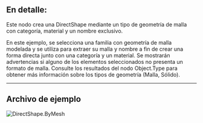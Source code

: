 ## En detalle:
Este nodo crea una DirectShape mediante un tipo de geometría de malla con categoría, material y un nombre exclusivo.

En este ejemplo, se selecciona una familia con geometría de malla modelada y se utiliza para extraer su malla y nombre a fin de crear una forma directa junto con una categoría y un material.  Se mostrarán advertencias si alguno de los elementos seleccionados no presenta un formato de malla. Consulte los resultados del nodo Object.Type para obtener más información sobre los tipos de geometría (Malla, Sólido).

___
## Archivo de ejemplo

![DirectShape.ByMesh](./Revit.Elements.DirectShape.ByMesh_img.jpg)
